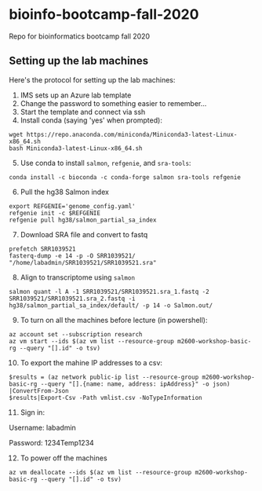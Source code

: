 # bioinfo-bootcamp-fall-2020
Repo for bioinformatics bootcamp fall 2020

## Setting up the lab machines

Here's the protocol for setting up the lab machines:

1. IMS sets up an Azure lab template
2. Change the password to something easier to remember...
3. Start the template and connect via ssh
4. Install conda (saying 'yes' when prompted):

```
wget https://repo.anaconda.com/miniconda/Miniconda3-latest-Linux-x86_64.sh
bash Miniconda3-latest-Linux-x86_64.sh
```

5. Use conda to install `salmon`, `refgenie`, and `sra-tools`:

```
conda install -c bioconda -c conda-forge salmon sra-tools refgenie
```

6. Pull the hg38 Salmon index

```
export REFGENIE='genome_config.yaml'
refgenie init -c $REFGENIE
refgenie pull hg38/salmon_partial_sa_index
```


7. Download SRA file and convert to fastq
```
prefetch SRR1039521
fasterq-dump -e 14 -p -O SRR1039521/ "/home/labadmin/SRR1039521/SRR1039521.sra"
```

8. Align to transcriptome using `salmon`
```
salmon quant -l A -1 SRR1039521/SRR1039521.sra_1.fastq -2 SRR1039521/SRR1039521.sra_2.fastq -i hg38/salmon_partial_sa_index/default/ -p 14 -o Salmon.out/
```

9. To turn on all the machines before lecture (in powershell):

```
az account set --subscription research
az vm start --ids $(az vm list --resource-group m2600-workshop-basic-rg --query "[].id" -o tsv)
```

10. To export the mahine IP addresses to a csv:

```
$results = (az network public-ip list --resource-group m2600-workshop-basic-rg --query "[].{name: name, address: ipAddress}" -o json) |ConvertFrom-Json
$results|Export-Csv -Path vmlist.csv -NoTypeInformation
```

11. Sign in:

Username: labadmin

Password: 1234Temp1234

12. To power off the machines

```
az vm deallocate --ids $(az vm list --resource-group m2600-workshop-basic-rg --query "[].id" -o tsv)
```
